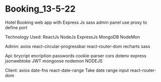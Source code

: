 # Booking_13-5-22
Hotel Booking web app with Express Js
sass admin panel
use proxy to define port

Technology Used:
  ReactJs
  NodeJs
  ExpressJs
  MongoDB
  NodeMon
  
  Admin:
      axiox
      react-circular-progressbar
      react-router-dom
      recharts
      sass
      
   Api:
      brycript    encription passwords
      cookie-parser
      cors
      dotenv
      express
      jsonwebtoke   JWT
      mongoose
      nodemon
      NODEJS
      
   Client:
      axios
      date-fns
      react-date-range    Take date range input
      react-router-dom
      
      
